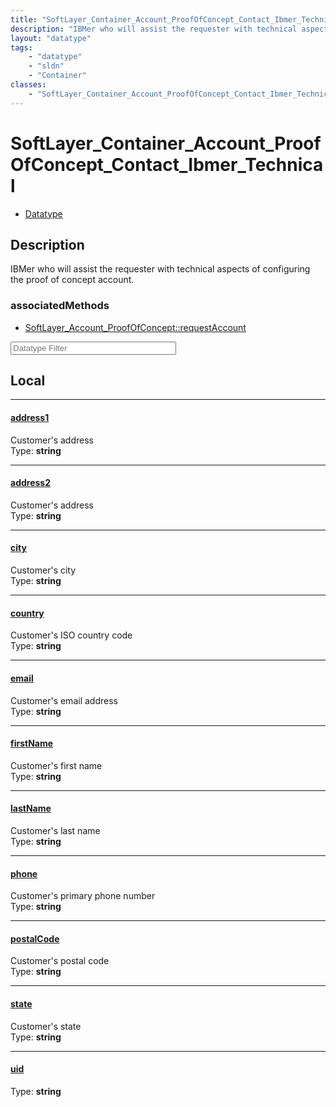 ```yaml
---
title: "SoftLayer_Container_Account_ProofOfConcept_Contact_Ibmer_Technical"
description: "IBMer who will assist the requester with technical aspects of configuring the proof of concept account."
layout: "datatype"
tags:
    - "datatype"
    - "sldn"
    - "Container"
classes:
    - "SoftLayer_Container_Account_ProofOfConcept_Contact_Ibmer_Technical"
---
```


# SoftLayer_Container_Account_ProofOfConcept_Contact_Ibmer_Technical
<div id='service-datatype'>
    <ul id='sldn-reference-tabs'>
        <li id='datatype'> <a href='/reference/datatypes/SoftLayer_Container_Account_ProofOfConcept_Contact_Ibmer_Technical' >Datatype</a></li>
    </ul>
</div>

## Description 
IBMer who will assist the requester with technical aspects of configuring the proof of concept account. 


### associatedMethods

*  [SoftLayer_Account_ProofOfConcept::requestAccount](/reference/services/SoftLayer_Account_ProofOfConcept/requestAccount )





<!-- Filer BEGIN -->
<div class="view-filters">
        <div class="clearfix">
            <div class="search-input-box">
                <input placeholder="Datatype Filter" onkeyup="titleSearch(inputId='prop-input', divId='properties', elementClass='prop-row')" 
                    type="text" id="prop-input" value="" size="30" maxlength="128" class="form-text">
            </div>
        </div>
</div>
<!-- Filer END -->

<div id="properties" class="content">
<div id="localProperties" class="prop-content" >

## Local
<div class="prop-row">

-----
[address1]: #address1
#### [address1]
Customer's address  
<span class="type-label">Type: </span>**string**


</div>
<div class="prop-row">

-----
[address2]: #address2
#### [address2]
Customer's address  
<span class="type-label">Type: </span>**string**


</div>
<div class="prop-row">

-----
[city]: #city
#### [city]
Customer's city  
<span class="type-label">Type: </span>**string**


</div>
<div class="prop-row">

-----
[country]: #country
#### [country]
Customer's ISO country code  
<span class="type-label">Type: </span>**string**


</div>
<div class="prop-row">

-----
[email]: #email
#### [email]
Customer's email address  
<span class="type-label">Type: </span>**string**


</div>
<div class="prop-row">

-----
[firstName]: #firstname
#### [firstName]
Customer's first name  
<span class="type-label">Type: </span>**string**


</div>
<div class="prop-row">

-----
[lastName]: #lastname
#### [lastName]
Customer's last name  
<span class="type-label">Type: </span>**string**


</div>
<div class="prop-row">

-----
[phone]: #phone
#### [phone]
Customer's primary phone number  
<span class="type-label">Type: </span>**string**


</div>
<div class="prop-row">

-----
[postalCode]: #postalcode
#### [postalCode]
Customer's postal code  
<span class="type-label">Type: </span>**string**


</div>
<div class="prop-row">

-----
[state]: #state
#### [state]
Customer's state  
<span class="type-label">Type: </span>**string**


</div>
<div class="prop-row">

-----
[uid]: #uid
#### [uid]
  
<span class="type-label">Type: </span>**string**


</div>
</div>
<!-- LOCAL PROPERTY END -->

</div>


